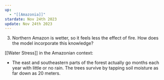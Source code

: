 ```yaml
---
up:
  - "[[Amazonia]]"
stardate: Nov 24th 2023
update: Nov 24th 2023
---
```

3. Northern Amazon is wetter, so it feels less the effect of fire. How does the model incorporate this knowledge?

[[Water Stress]] in the Amazonian context:
- The east and southeastern parts of the forest actually go months each year with little or no rain. The trees survive by tapping soil moisture as far down as 20 meters.